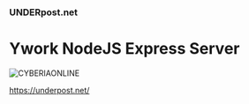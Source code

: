 ###  UNDERpost.net
# Ywork NodeJS Express Server


![CYBERIAONLINE](https://underpost.net/assets/underpost-social.jpg)


https://underpost.net/
